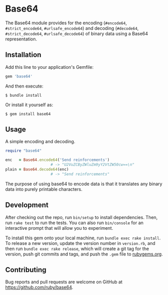 # Base64

The Base64 module provides for the encoding (`#encode64`, `#strict_encode64`,
`#urlsafe_encode64`) and decoding (`#decode64`, `#strict_decode64`,
`#urlsafe_decode64`) of binary data using a Base64 representation.

## Installation

Add this line to your application's Gemfile:

```ruby
gem 'base64'
```

And then execute:

    $ bundle install

Or install it yourself as:

    $ gem install base64

## Usage

A simple encoding and decoding.

```ruby
require "base64"

enc   = Base64.encode64('Send reinforcements')
                    # -> "U2VuZCByZWluZm9yY2VtZW50cw==\n"
plain = Base64.decode64(enc)
                    # -> "Send reinforcements"
```

The purpose of using base64 to encode data is that it translates any
binary data into purely printable characters.

## Development

After checking out the repo, run `bin/setup` to install dependencies. Then, run `rake test` to run the tests. You can also run `bin/console` for an interactive prompt that will allow you to experiment.

To install this gem onto your local machine, run `bundle exec rake install`. To release a new version, update the version number in `version.rb`, and then run `bundle exec rake release`, which will create a git tag for the version, push git commits and tags, and push the `.gem` file to [rubygems.org](https://rubygems.org).

## Contributing

Bug reports and pull requests are welcome on GitHub at https://github.com/ruby/base64.

